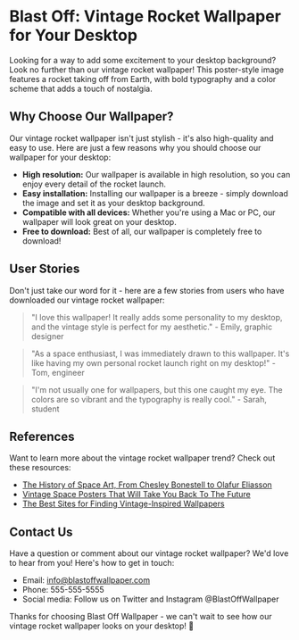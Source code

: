 <!--
Write me content for website with wallpaper which alt text is:

"A poster-style image of a rocket taking off from Earth, with bold typography and a vintage color scheme that adds a touch of nostalgia."

The name/title of the page should not be 1:1 copy of the alt text but rather a real content of the website which is using this wallpaper.

- Use markdown format
- Start with the heading
- The content should look like a real website
- Include real sections like references, contact, user stories, etc. use things relevant to the page purpose.
- Feel free to use structure like headings, bullets, numbering, blockquotes, paragraphs, horizontal lines, etc.
- You can use formatting like bold or _italic_
- You can include UTF-8 emojis
- Links should be only #hash anchors (and you can refer to the document itself)
- Do not include images
-->

<!--font:Montserrat-->

# Blast Off: Vintage Rocket Wallpaper for Your Desktop

Looking for a way to add some excitement to your desktop background? Look no further than our vintage rocket wallpaper! This poster-style image features a rocket taking off from Earth, with bold typography and a color scheme that adds a touch of nostalgia.

## Why Choose Our Wallpaper?

Our vintage rocket wallpaper isn't just stylish - it's also high-quality and easy to use. Here are just a few reasons why you should choose our wallpaper for your desktop:

-   **High resolution:** Our wallpaper is available in high resolution, so you can enjoy every detail of the rocket launch.
-   **Easy installation:** Installing our wallpaper is a breeze - simply download the image and set it as your desktop background.
-   **Compatible with all devices:** Whether you're using a Mac or PC, our wallpaper will look great on your desktop.
-   **Free to download:** Best of all, our wallpaper is completely free to download!

## User Stories

Don't just take our word for it - here are a few stories from users who have downloaded our vintage rocket wallpaper:

> "I love this wallpaper! It really adds some personality to my desktop, and the vintage style is perfect for my aesthetic." - Emily, graphic designer

> "As a space enthusiast, I was immediately drawn to this wallpaper. It's like having my own personal rocket launch right on my desktop!" - Tom, engineer

> "I'm not usually one for wallpapers, but this one caught my eye. The colors are so vibrant and the typography is really cool." - Sarah, student

## References

Want to learn more about the vintage rocket wallpaper trend? Check out these resources:

-   [The History of Space Art, From Chesley Bonestell to Olafur Eliasson](#history-of-space-art)
-   [Vintage Space Posters That Will Take You Back To The Future](#vintage-space-posters)
-   [The Best Sites for Finding Vintage-Inspired Wallpapers](#best-sites-for-wallpapers)

## Contact Us

Have a question or comment about our vintage rocket wallpaper? We'd love to hear from you! Here's how to get in touch:

-   Email: info@blastoffwallpaper.com
-   Phone: 555-555-5555
-   Social media: Follow us on Twitter and Instagram @BlastOffWallpaper

Thanks for choosing Blast Off Wallpaper - we can't wait to see how our vintage rocket wallpaper looks on your desktop! 🚀
